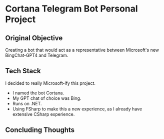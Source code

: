# Cortana Telegram Bot Personal Project

## Original Objective

Creating a bot that would act as a representative between Microsoft's new BingChat-GPT4 and Telegram.

## Tech Stack

I decided to really Microsoft-ify this project.

* I named the bot Cortana.
* My GPT chat of choice was Bing.
* Runs on .NET.
* Using FSharp to make this a new experience, as I already have extensive CSharp experience.

## Concluding Thoughts



